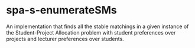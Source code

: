 # spa-s-enumerateSMs
An implementation that finds all the stable matchings in a given instance of the Student-Project Allocation problem with student preferences over projects and lecturer preferences over students.
